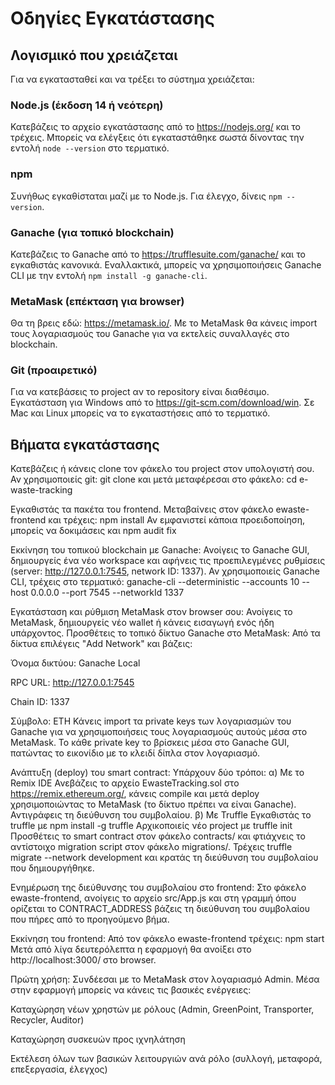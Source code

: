 # Οδηγίες Εγκατάστασης

## Λογισμικό που χρειάζεται

Για να εγκατασταθεί και να τρέξει το σύστημα χρειάζεται:

### Node.js (έκδοση 14 ή νεότερη)
Κατεβάζεις το αρχείο εγκατάστασης από το https://nodejs.org/ και το τρέχεις. Μπορείς να ελέγξεις ότι εγκαταστάθηκε σωστά δίνοντας την εντολή `node --version` στο τερματικό.

### npm
Συνήθως εγκαθίσταται μαζί με το Node.js. Για έλεγχο, δίνεις `npm --version`.

### Ganache (για τοπικό blockchain)
Κατεβάζεις το Ganache από το https://trufflesuite.com/ganache/ και το εγκαθιστάς κανονικά. Εναλλακτικά, μπορείς να χρησιμοποιήσεις Ganache CLI με την εντολή `npm install -g ganache-cli`.

### MetaMask (επέκταση για browser)
Θα τη βρεις εδώ: https://metamask.io/. Με το MetaMask θα κάνεις import τους λογαριασμούς του Ganache για να εκτελείς συναλλαγές στο blockchain.

### Git (προαιρετικό)
Για να κατεβάσεις το project αν το repository είναι διαθέσιμο. Εγκατάσταση για Windows από το https://git-scm.com/download/win. Σε Mac και Linux μπορείς να το εγκαταστήσεις από το τερματικό.

## Βήματα εγκατάστασης

Κατεβάζεις ή κάνεις clone τον φάκελο του project στον υπολογιστή σου.
Αν χρησιμοποιείς git:
git clone <repository-url>
και μετά μεταφέρεσαι στο φάκελο:
cd e-waste-tracking

Εγκαθιστάς τα πακέτα του frontend.
Μεταβαίνεις στον φάκελο ewaste-frontend και τρέχεις:
npm install
Αν εμφανιστεί κάποια προειδοποίηση, μπορείς να δοκιμάσεις και
npm audit fix

Εκκίνηση του τοπικού blockchain με Ganache:
Ανοίγεις το Ganache GUI, δημιουργείς ένα νέο workspace και αφήνεις τις προεπιλεγμένες ρυθμίσεις (server: http://127.0.0.1:7545, network ID: 1337).
Αν χρησιμοποιείς Ganache CLI, τρέχεις στο τερματικό:
ganache-cli --deterministic --accounts 10 --host 0.0.0.0 --port 7545 --networkId 1337

Εγκατάσταση και ρύθμιση MetaMask στον browser σου:
Ανοίγεις το MetaMask, δημιουργείς νέο wallet ή κάνεις εισαγωγή ενός ήδη υπάρχοντος.
Προσθέτεις το τοπικό δίκτυο Ganache στο MetaMask:
Από τα δίκτυα επιλέγεις "Add Network" και βάζεις:

Όνομα δικτύου: Ganache Local

RPC URL: http://127.0.0.1:7545

Chain ID: 1337

Σύμβολο: ETH
Κάνεις import τα private keys των λογαριασμών του Ganache για να χρησιμοποιήσεις τους λογαριασμούς αυτούς μέσα στο MetaMask. Το κάθε private key το βρίσκεις μέσα στο Ganache GUI, πατώντας το εικονίδιο με το κλειδί δίπλα στον λογαριασμό.

Ανάπτυξη (deploy) του smart contract:
Υπάρχουν δύο τρόποι:
α) Με το Remix IDE
Ανεβάζεις το αρχείο EwasteTracking.sol στο https://remix.ethereum.org/, κάνεις compile και μετά deploy χρησιμοποιώντας το MetaMask (το δίκτυο πρέπει να είναι Ganache). Αντιγράφεις τη διεύθυνση του συμβολαίου.
β) Με Truffle
Εγκαθιστάς το truffle με
npm install -g truffle
Αρχικοποιείς νέο project με
truffle init
Προσθέτεις το smart contract στον φάκελο contracts/ και φτιάχνεις το αντίστοιχο migration script στον φάκελο migrations/.
Τρέχεις
truffle migrate --network development
και κρατάς τη διεύθυνση του συμβολαίου που δημιουργήθηκε.

Ενημέρωση της διεύθυνσης του συμβολαίου στο frontend:
Στο φάκελο ewaste-frontend, ανοίγεις το αρχείο src/App.js και στη γραμμή όπου ορίζεται το CONTRACT_ADDRESS βάζεις τη διεύθυνση του συμβολαίου που πήρες από το προηγούμενο βήμα.

Εκκίνηση του frontend:
Από τον φάκελο ewaste-frontend τρέχεις:
npm start
Μετά από λίγα δευτερόλεπτα η εφαρμογή θα ανοίξει στο http://localhost:3000/ στο browser.

Πρώτη χρήση:
Συνδέεσαι με το MetaMask στον λογαριασμό Admin. Μέσα στην εφαρμογή μπορείς να κάνεις τις βασικές ενέργειες:

Καταχώρηση νέων χρηστών με ρόλους (Admin, GreenPoint, Transporter, Recycler, Auditor)

Καταχώρηση συσκευών προς ιχνηλάτηση

Εκτέλεση όλων των βασικών λειτουργιών ανά ρόλο (συλλογή, μεταφορά, επεξεργασία, έλεγχος)